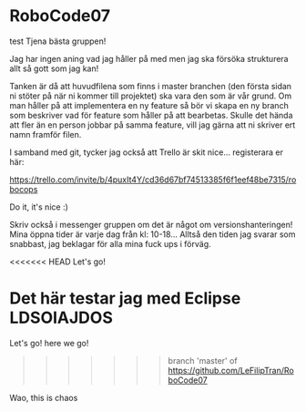 # RoboCode07
test
Tjena bästa gruppen!

Jag har ingen aning vad jag håller på med men jag ska försöka strukturera allt så gott som jag kan!

Tanken är då att huvudfilena som finns i master branchen (den första sidan ni stöter på när ni kommer till projektet) ska vara den som är vår grund. Om man håller på att implementera en ny feature så bör vi skapa en ny branch som beskriver vad för feature som håller på att bearbetas. Skulle det hända att fler än en person jobbar på samma feature, vill jag gärna att ni skriver ert namn framför filen.

I samband med git, tycker jag också att Trello är skit nice... registerara er här:

https://trello.com/invite/b/4puxIt4Y/cd36d67bf74513385f6f1eef48be7315/robocops

Do it, it's nice :)

Skriv också i messenger gruppen om det är något om versionshanteringen! Mina öppna tider är varje dag från kl: 10-18... Alltså den tiden jag svarar som snabbast, jag beklagar för alla mina fuck ups i förväg. 

<<<<<<< HEAD
Let's go!

Det här testar jag med Eclipse LDSOIAJDOS
=======
Let's go! here we go!
>>>>>>> branch 'master' of https://github.com/LeFilipTran/RoboCode07

Wao, this is chaos